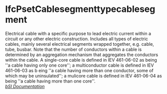 IfcPsetCablesegmenttypecablesegment
===================================
Electrical cable with a specific purpose to lead electric current within a
circuit or any other electric construction. Includes all types of electric
cables, mainly several electrical segments wrapped together, e.g. cable, tube,
busbar. Note that the number of conductors within a cable is determined by an
aggregation mechanism that aggregates the conductors within the cable. A
single-core cable is defined in IEV 461-06-02 as being ''a cable having only
one core''; a multiconductor cable is defined in IEV 461-06-03 as b eing ''a
cable having more than one conductor, some of which may be uninsulated''; a
mulicore cable is defined in IEV 461-06-04 as being ''a cable having more than
one core''.  
[ _bSI
Documentation_](https://standards.buildingsmart.org/IFC/DEV/IFC4_2/FINAL/HTML/schema/ifcelectricaldomain/pset/pset_cablesegmenttypecablesegment.htm)


